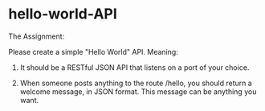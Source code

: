 # hello-world-API

The Assignment:

Please create a simple "Hello World" API. Meaning:

1. It should be a RESTful JSON API that listens on a port of your choice. 

2. When someone posts anything to the route /hello, you should return a welcome message, in JSON format. This message can be anything you want. 

